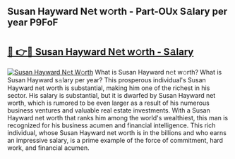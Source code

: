 ## Susan Hayward N𝚎t w𝚘rth - Part-OUx S𝚊lary per year P9FoF

# <h2><a href="http://gc2q52.nevu.top/?p=Susan+Hayward">🔗 👉🔴 Susan Hayward N𝚎t w𝚘rth - S𝚊lary</a></h2>

[![Susan Hayward N𝚎t W𝚘rth](https://i.imgur.com/Oavwk0R.jpeg)](http://gc2q52.nevu.top/?p=Susan+Hayward)
What is Susan Hayward n𝚎t w𝚘rth? What is Susan Hayward s𝚊lary per year?
This prosperous individual's Susan Hayward net worth is substantial, making him one of the richest in his sector. His salary is substantial, but it is dwarfed by Susan Hayward net worth, which is rumored to be even larger as a result of his numerous business ventures and valuable real estate investments. With a Susan Hayward net worth that ranks him among the world's wealthiest, this man is recognized for his business acumen and financial intelligence. This rich individual, whose Susan Hayward net worth is in the billions and who earns an impressive salary, is a prime example of the force of commitment, hard work, and financial acumen.
